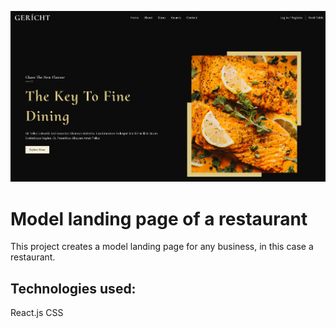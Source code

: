 ![gerich restaurant](./src/assets/2.png)

# Model landing page of a restaurant

This project creates a model landing page for any business, in this case a restaurant.

## Technologies used:

React.js
CSS
